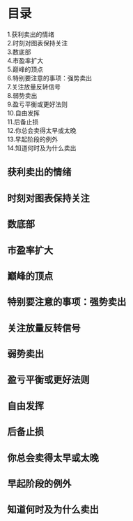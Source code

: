 # 目录
1.获利卖出的情绪    
2.时刻对图表保持关注     
3.数底部     
4.市盈率扩大     
5.巅峰的顶点     
6.特别要注意的事项：强势卖出     
7.关注放量反转信号     
8.弱势卖出     
9.盈亏平衡或更好法则     
10.自由发挥     
11.后备止损     
12.你总会卖得太早或太晚    
13.早起阶段的例外     
14.知道何时及为什么卖出     

## 获利卖出的情绪
## 时刻对图表保持关注
## 数底部
## 市盈率扩大
## 巅峰的顶点
## 特别要注意的事项：强势卖出
## 关注放量反转信号
## 弱势卖出
## 盈亏平衡或更好法则
## 自由发挥
## 后备止损
## 你总会卖得太早或太晚
## 早起阶段的例外
## 知道何时及为什么卖出
